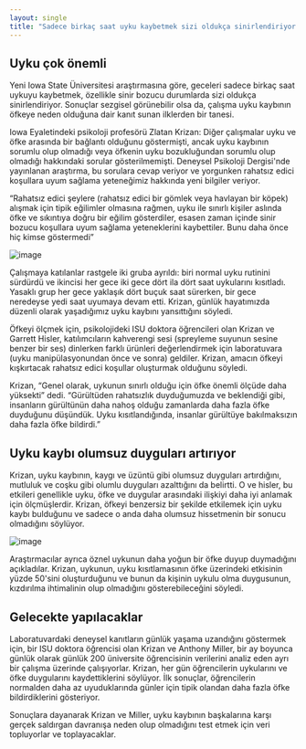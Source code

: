 ```yaml
---
layout: single
title: "Sadece birkaç saat uyku kaybetmek sizi oldukça sinirlendiriyor!"
---
```

Uyku çok önemli
-
Yeni Iowa State Üniversitesi araştırmasına göre, geceleri sadece birkaç saat uykuyu kaybetmek, özellikle sinir bozucu durumlarda sizi oldukça sinirlendiriyor. Sonuçlar sezgisel görünebilir olsa da, çalışma uyku kaybının öfkeye neden olduğuna dair kanıt sunan ilklerden bir tanesi.

Iowa Eyaletindeki psikoloji profesörü Zlatan Krizan: Diğer çalışmalar uyku ve öfke arasında bir bağlantı olduğunu göstermişti, ancak uyku kaybının sorumlu olup olmadığı veya öfkenin uyku bozukluğundan sorumlu olup olmadığı hakkındaki sorular gösterilmemişti. Deneysel Psikoloji Dergisi'nde yayınlanan araştırma, bu sorulara cevap veriyor ve yorgunken rahatsız edici koşullara uyum sağlama yeteneğimiz hakkında yeni bilgiler veriyor.

“Rahatsız edici şeylere (rahatsız edici bir gömlek veya havlayan bir köpek) alışmak için tipik eğilimler olmasına rağmen, uyku ile sınırlı kişiler aslında öfke ve sıkıntıya doğru bir eğilim gösterdiler, esasen zaman içinde sinir bozucu koşullara uyum sağlama yeteneklerini kaybettiler. Bunu daha önce hiç kimse göstermedi”

![image](https://media.tenor.com/images/7b744526a279e76897673300ecf64e90/tenor.gif)

Çalışmaya katılanlar rastgele iki gruba ayrıldı: biri normal uyku rutinini sürdürdü ve ikincisi her gece iki gece dört ila dört saat uykularını kısıtladı. Yasaklı grup her gece yaklaşık dört buçuk saat sürerken, bir gece neredeyse yedi saat uyumaya devam etti. Krizan, günlük hayatımızda düzenli olarak yaşadığımız uyku kaybını yansıttığını söyledi.

<script async src="//pagead2.googlesyndication.com/pagead/js/adsbygoogle.js"></script>
<ins class="adsbygoogle"
     style="display:block; text-align:center;"
     data-ad-layout="in-article"
     data-ad-format="fluid"
     data-ad-client="ca-pub-7868661326160958"
     data-ad-slot="3072558811"></ins>
<script>
     (adsbygoogle = window.adsbygoogle || []).push({});
</script>

Öfkeyi ölçmek için, psikolojideki ISU doktora öğrencileri olan Krizan ve Garrett Hisler, katılımcıların kahverengi sesi (spreyleme suyunun sesine benzer bir ses) dinlerken farklı ürünleri değerlendirmek için laboratuvara (uyku manipülasyonundan önce ve sonra) geldiler. Krizan, amacın öfkeyi kışkırtacak rahatsız edici koşullar oluşturmak olduğunu söyledi.

Krizan, “Genel olarak, uykunun sınırlı olduğu için öfke önemli ölçüde daha yüksekti” dedi. “Gürültüden rahatsızlık duyduğumuzda ve beklendiği gibi, insanların gürültünün daha nahoş olduğu zamanlarda daha fazla öfke duyduğunu düşündük. Uyku kısıtlandığında, insanlar gürültüye bakılmaksızın daha fazla öfke bildirdi.”

Uyku kaybı olumsuz duyguları artırıyor
-
Krizan, uyku kaybının, kaygı ve üzüntü gibi olumsuz duyguları artırdığını, mutluluk ve coşku gibi olumlu duyguları azalttığını da belirtti. O ve hisler, bu etkileri genellikle uyku, öfke ve duygular arasındaki ilişkiyi daha iyi anlamak için ölçmüşlerdir. Krizan, öfkeyi benzersiz bir şekilde etkilemek için uyku kaybı bulduğunu ve sadece o anda daha olumsuz hissetmenin bir sonucu olmadığını söylüyor.

<script async src="//pagead2.googlesyndication.com/pagead/js/adsbygoogle.js"></script>
<ins class="adsbygoogle"
     style="display:block; text-align:center;"
     data-ad-layout="in-article"
     data-ad-format="fluid"
     data-ad-client="ca-pub-7868661326160958"
     data-ad-slot="3072558811"></ins>
<script>
     (adsbygoogle = window.adsbygoogle || []).push({});
</script>

![image](https://media.tenor.com/images/27c19e33a77ef953315431db3089b672/tenor.gif)

Araştırmacılar ayrıca öznel uykunun daha yoğun bir öfke duyup duymadığını açıkladılar. Krizan, uykunun, uyku kısıtlamasının öfke üzerindeki etkisinin yüzde 50'sini oluşturduğunu ve bunun da kişinin uykulu olma duygusunun, kızdırılma ihtimalinin olup olmadığını gösterebileceğini söyledi.

Gelecekte yapılacaklar
-
Laboratuvardaki deneysel kanıtların günlük yaşama uzandığını göstermek için, bir ISU doktora öğrencisi olan Krizan ve Anthony Miller, bir ay boyunca günlük olarak günlük 200 üniversite öğrencisinin verilerini analiz eden ayrı bir çalışma üzerinde çalışıyorlar. Krizan, her gün öğrencilerin uykularını ve öfke duygularını kaydettiklerini söylüyor. İlk sonuçlar, öğrencilerin normalden daha az uyuduklarında günler için tipik olandan daha fazla öfke bildirdiklerini gösteriyor.

Sonuçlara dayanarak Krizan ve Miller, uyku kaybının başkalarına karşı gerçek saldırgan davranışa neden olup olmadığını test etmek için veri topluyorlar ve toplayacaklar.
